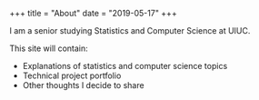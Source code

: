 +++
title =  "About"
date = "2019-05-17"
+++

I am a senior studying Statistics and Computer Science at UIUC.

This site will contain:

- Explanations of statistics and computer science topics
- Technical project portfolio
- Other thoughts I decide to share
